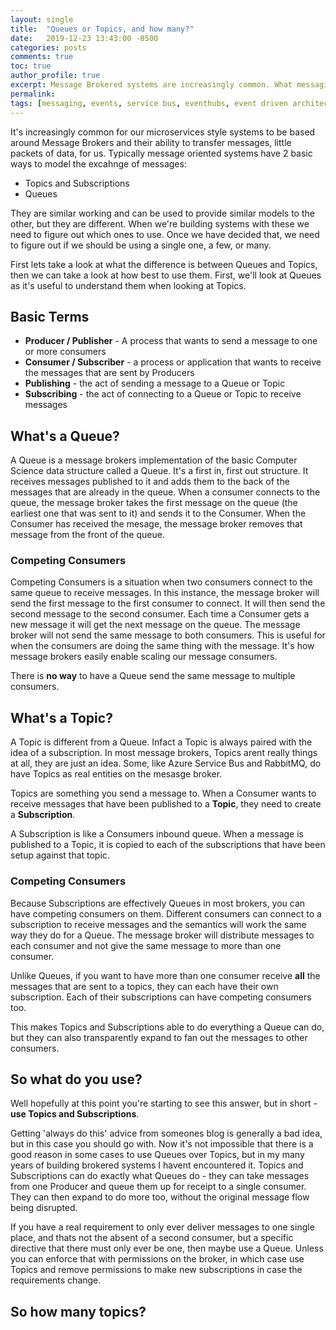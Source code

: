 ```yaml
---
layout: single
title:  "Queues or Topics, and how many?"
date:   2019-12-23 13:43:00 -0500
categories: posts
comments: true
toc: true
author_profile: true
excerpt: Message Brokered systems are increasingly common. What messaging concepts should we be using, Topics or Queues, and should we have a single one or many?
permalink: 
tags: [messaging, events, service bus, eventhubs, event driven architecture, eda, microservices]
---
```


It's increasingly common for our microservices style systems to be based around Message Brokers and their ability to transfer messages, little packets of data, for us.
Typically message oriented systems have 2 basic ways to model the excahnge of messages:

- Topics and Subscriptions
- Queues

They are similar working and can be used to provide similar models to the other, but they are different.
When we're building systems with these we need to figure out which ones to use. Once we have decided that, we need to figure out if we should be using a single one, a few, or many.

First lets take a look at what the difference is between Queues and Topics, then we can take a look at how best to use them. First, we'll look at Queues as it's useful to understand them when looking at Topics.

## Basic Terms

- **Producer / Publisher** - A process that wants to send a message to one or more consumers
- **Consumer / Subscriber** - a process or application that wants to receive the messages that are sent by Producers
- **Publishing** - the act of sending a message to a Queue or Topic
- **Subscribing** - the act of connecting to a Queue or Topic to receive messages

## What's a Queue?

A Queue is a message brokers implementation of the basic Computer Science data structure called a Queue.
It's a first in, first out structure. It receives messages published to it and adds them to the back of the messages that are already in the queue.
When a consumer connects to the queue, the message broker takes the first message on the queue (the earliest one that was sent to it) and sends it to the Consumer.
When the Consumer has received the mesage, the message broker removes that message from the front of the queue.

### Competing Consumers

Competing Consumers is a situation when two consumers connect to the same queue to receive messages.
In this instance, the message broker will send the first message to the first consumer to connect.
It will then send the second message to the second consumer.
Each time a Consumer gets a new message it will get the next message on the queue.
The message broker will not send the same message to both consumers.
This is useful for when the consumers are doing the same thing with the message.
It's how message brokers easily enable scaling our message consumers.

There is **no way** to have a Queue send the same message to multiple consumers.

## What's a Topic?

A Topic is different from a Queue. Infact a Topic is always paired with the idea of a subscription.
In most message brokers, Topics arent really things at all, they are just an idea. Some, like Azure Service Bus and RabbitMQ, do have Topics as real entities on the mesasge broker.

Topics are something you send a message to.
When a Consumer wants to receive messages that have been published to a **Topic**, they need to create a **Subscription**.

A Subscription is like a Consumers inbound queue.
When a message is published to a Topic, it is copied to each of the subscriptions that have been setup against that topic.

### Competing Consumers

Because Subscriptions are effectively Queues in most brokers, you can have competing consumers on them.
Different consumers can connect to a subscription to receive messages and the semantics will work the same way they do for a Queue. 
The message broker will distribute messages to each consumer and not give the same message to more than one consumer.

Unlike Queues, if you want to have more than one consumer receive **all** the messages that are sent to a topics, they can each have their own subscription.
Each of their subscriptions can have competing consumers too.

This makes Topics and Subscriptions able to do everything a Queue can do, but they can also transparently expand to fan out the messages to other consumers.

## So what do you use?

Well hopefully at this point you're starting to see this answer, but in short - **use Topics and Subscriptions**.

Getting 'always do this' advice from someones blog is generally a bad idea, but in this case you should go with.
Now it's not impossible that there is a good reason in some cases to use Queues over Topics, but in my many years of building brokered systems I havent encountered it. Topics and Subscriptions can do exactly what Queues do - they can take messages from one Producer and queue them up for receipt to a single consumer. They can then expand to do more too, without the original message flow being disrupted. 

If you have a real requirement to only ever deliver messages to one single place, and thats not the absent of a second consumer, but a specific directive that there must only ever be one, then maybe use a Queue. Unless you can enforce that with permissions on the broker, in which case use Topics and remove permissions to make new subscriptions in case the requirements change.

## So how many topics?